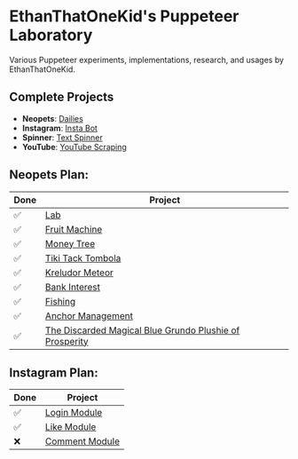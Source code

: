 # EthanThatOneKid's Puppeteer Laboratory
Various Puppeteer experiments, implementations, research, and usages by EthanThatOneKid.

## Complete Projects
* __Neopets__: [Dailies](neopets/index.js)
* __Instagram__: [Insta Bot](instagram/index.js)
* __Spinner__: [Text Spinner](spinner/index.js)
* __YouTube__: [YouTube Scraping](/youtube)

## Neopets Plan:
| Done | Project |
|---|---|
| ✅ | [Lab](http://www.neopets.com/lab.phtml) |
| ✅ | [Fruit Machine](http://www.neopets.com/desert/fruit/index.phtml) |
| ✅ | [Money Tree](http://www.neopets.com/donations.phtml) |
| ✅ | [Tiki Tack Tombola](http://www.neopets.com/island/tombola.phtml) |
| ✅ | [Kreludor Meteor](http://www.neopets.com/moon/meteor.phtml) |
| ✅ | [Bank Interest](http://www.neopets.com/bank.phtml) |
| ✅ | [Fishing](http://www.neopets.com/water/fishing.phtml) |
| ✅ | [Anchor Management](http://www.neopets.com/pirates/anchormanagement.phtml) |
| ✅ | [The Discarded Magical Blue Grundo Plushie of Prosperity](http://www.neopets.com/faerieland/tdmbgpop.phtml) |

## Instagram Plan:
| Done | Project |
|---|---|
| ✅ | [Login Module](instagram/login.js) |
| ✅ | [Like Module](instagram/like.js) |
| ❌ | [Comment Module](instagram/comment.js) |
